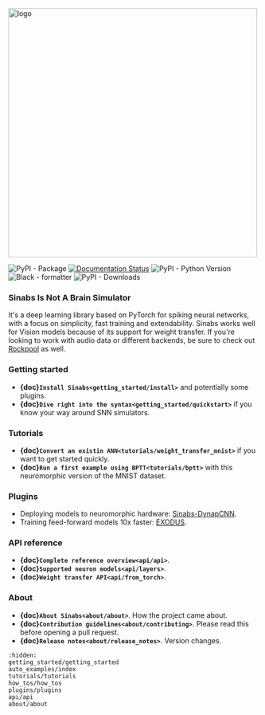 <img src="_static/sinabs-logo-lowercase.png" alt="logo" width="500"/>

![PyPI - Package](https://img.shields.io/pypi/v/sinabs.svg) 
[![Documentation Status](https://img.shields.io/badge/docs-ok-green)](https://aictx.gitlab.io/sinabs) 
![PyPI - Python Version](https://img.shields.io/pypi/pyversions/sinabs?logo=python) 
![Black - formatter](https://img.shields.io/badge/code%20style-black-black) 
![PyPI - Downloads](https://img.shields.io/pypi/dd/sinabs)

### **Sinabs Is Not A Brain Simulator**
It's a deep learning library based on PyTorch for spiking neural networks, with a focus on simplicity, fast training and extendability. Sinabs works well for Vision models because of its support for weight transfer. If you're looking to work with audio data or different backends, be sure to check out [Rockpool](https://rockpool.ai/) as well.

### Getting started
* **{doc}`Install Sinabs<getting_started/install>`** and potentially some plugins.
* **{doc}`Dive right into the syntax<getting_started/quickstart>`** if you know your way around SNN simulators.

### Tutorials
* **{doc}`Convert an existin ANN<tutorials/weight_transfer_mnist>`** if you want to get started quickly.
* **{doc}`Run a first example using BPTT<tutorials/bptt>`** with this neuromorphic version of the MNIST dataset.

### Plugins
* Deploying models to neuromorphic hardware: [Sinabs-DynapCNN](https://synsense.gitlab.io/sinabs-dynapcnn/).
* Training feed-forward models 10x faster: [EXODUS](https://github.com/synsense/sinabs-exodus).

### API reference
* **{doc}`Complete reference overview<api/api>`**. 
* **{doc}`Supported neuron models<api/layers>`**.
* **{doc}`Weight transfer API<api/from_torch>`**. 

### About
* **{doc}`About Sinabs<about/about>`**. How the project came about.
* **{doc}`Contribution guidelines<about/contributing>`**. Please read this before opening a pull request.
* **{doc}`Release notes<about/release_notes>`**. Version changes.

```{toctree}
:hidden:
getting_started/getting_started
auto_examples/index
tutorials/tutorials
how_tos/how_tos
plugins/plugins
api/api
about/about
```
